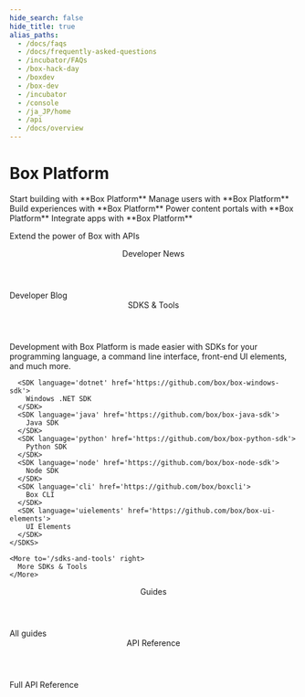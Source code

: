 ```yaml
---
hide_search: false
hide_title: true
alias_paths:
  - /docs/faqs
  - /docs/frequently-asked-questions
  - /incubator/FAQs
  - /box-hack-day
  - /boxdev
  - /box-dev
  - /incubator
  - /console
  - /ja_JP/home
  - /api
  - /docs/overview
---
```


# Box Platform

<Banner>

  <BannerTitle>
    Start building with **Box Platform**
  </BannerTitle>
  <BannerTitle>
    Manage users with **Box Platform**
  </BannerTitle>
  <BannerTitle>
    Build experiences with **Box Platform**
  </BannerTitle>
  <BannerTitle>
    Power content portals with **Box Platform**
  </BannerTitle>
  <BannerTitle>
    Integrate apps with **Box Platform**
  </BannerTitle>

  Extend the power of Box with APIs

</Banner>

<Centered wide>
  <Header to='/guides' centered>
    Developer News
  </Header>

  <BlogCards />

  <More to='https://medium.com/box-developer-blog' right>
    Developer Blog
  </More>
</Centered>

<Dark>
  <Centered wide>
    <Header to='/guides' centered>
      SDKS & Tools
    </Header>
    <SDKS>
      Development with Box Platform is made easier with SDKs for your
      programming language, a command line interface, front-end UI elements,
      and much more.

      <SDK language='dotnet' href='https://github.com/box/box-windows-sdk'>
        Windows .NET SDK
      </SDK>
      <SDK language='java' href='https://github.com/box/box-java-sdk'>
        Java SDK
      </SDK>
      <SDK language='python' href='https://github.com/box/box-python-sdk'>
        Python SDK
      </SDK>
      <SDK language='node' href='https://github.com/box/box-node-sdk'>
        Node SDK
      </SDK>
      <SDK language='cli' href='https://github.com/box/boxcli'>
        Box CLI
      </SDK>
      <SDK language='uielements' href='https://github.com/box/box-ui-elements'>
        UI Elements
      </SDK>
    </SDKS>

    <More to='/sdks-and-tools' right>
      More SDKs & Tools
    </More>
  </Centered>
</Dark>

<Centered wide>
  <Header to='/guides' centered>
    Guides
  </Header>

  <GuideCategories />

  <More to='/guides' right>
    All guides
  </More>
</Centered>

<Dark>
<Centered wide>
  <Header to='/reference' centered>
    API Reference
  </Header>

  <ReferenceCategories />

  <More to='/reference/' right>
    Full API Reference
  </More>
</Centered>
</Dark>
